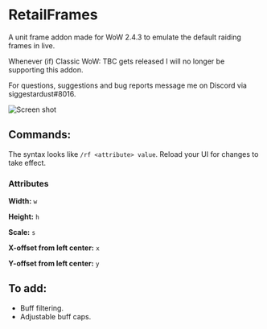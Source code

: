 # RetailFrames
A unit frame addon made for WoW 2.4.3 to emulate the default raiding frames in live.

Whenever (if) Classic WoW: TBC gets released I will no longer be supporting this addon.

For questions, suggestions and bug reports message me on Discord via siggestardust#8016.

![Screen shot](https://image.prntscr.com/image/mNEcMrFXQXOEBV5h0FhE8A.png)

## Commands:

The syntax looks like `/rf <attribute> value`. Reload your UI for changes to take effect.

### Attributes

**Width:** `w`

**Height:** `h`

**Scale:** `s`

**X-offset from left center:** `x`

**Y-offset from left center:** `y`

## To add: 
- Buff filtering.
- Adjustable buff caps.
